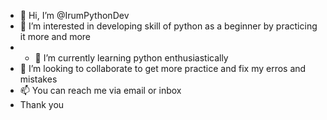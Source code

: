 - 👋 Hi, I’m @IrumPythonDev
- 👀 I’m interested in developing skill of python as a beginner by practicing it more and more
- - 🌱 I’m currently learning python enthusiastically
- 💞️ I’m looking to collaborate to get more practice and fix my erros and mistakes
- 📫 You can reach me via email or inbox
- Thank you

<!---
IrumPythonDev/IrumPythonDev is a ✨ special ✨ repository because its `README.md` (this file) appears on your GitHub profile.
You can click the Preview link to take a look at your changes.
--->
